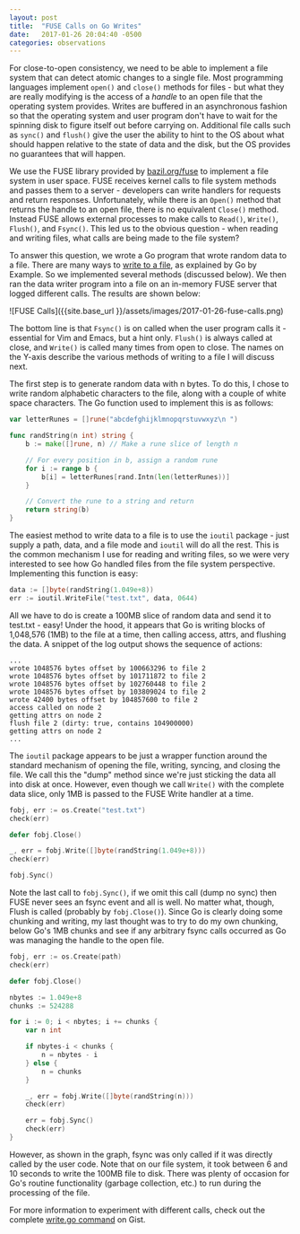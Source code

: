 ```yaml
---
layout: post
title:  "FUSE Calls on Go Writes"
date:   2017-01-26 20:04:40 -0500
categories: observations
---
```


For close-to-open consistency, we need to be able to implement a file system that can detect atomic changes to a single file. Most programming languages implement `open()` and `close()` methods for files - but what they are really modifying is the access of a _handle_ to an open file that the operating system provides. Writes are buffered in an asynchronous fashion so that the operating system and user program don't have to wait for the spinning disk to figure itself out before carrying on. Additional file calls such as `sync()` and `flush()` give the user the ability to hint to the OS about what should happen relative to the state of data and the disk, but the OS provides no guarantees that will happen.

We use the FUSE library provided by [bazil.org/fuse](https://github.com/bazil/fuse) to implement a file system in user space. FUSE receives kernel calls to file system methods and passes them to a server - developers can write handlers for requests and return responses. Unfortunately, while there is an `Open()` method that returns the handle to an open file, there is no equivalent `Close()` method. Instead FUSE allows external processes to make calls to `Read()`, `Write()`, `Flush()`, and `Fsync()`. This led us to the obvious question - when reading and writing files, what calls are being made to the file system?

To answer this question, we wrote a Go program that wrote random data to a file. There are many ways to [write to a file](https://gobyexample.com/writing-files), as explained by Go by Example. So we implemented several methods (discussed below). We then ran the data writer program into a file on an in-memory FUSE server that logged different calls. The results are shown below:

![FUSE Calls]({{site.base_url }}/assets/images/2017-01-26-fuse-calls.png)

The bottom line is that `Fsync()` is on called when the user program calls it - essential for Vim and Emacs, but a hint only. `Flush()` is always called at close, and `Write()` is called many times from open to close. The names on the Y-axis describe the various methods of writing to a file I will discuss next.

The first step is to generate random data with n bytes. To do this, I chose to write random alphabetic characters to the file, along with a couple of white space characters. The Go function used to implement this is as follows:

```go
var letterRunes = []rune("abcdefghijklmnopqrstuvwxyz\n ")

func randString(n int) string {
	b := make([]rune, n) // Make a rune slice of length n

    // For every position in b, assign a random rune
	for i := range b {
		b[i] = letterRunes[rand.Intn(len(letterRunes))]
	}

    // Convert the rune to a string and return
	return string(b)
}
```

The easiest method to write data to a file is to use the `ioutil` package - just supply a path, data, and a file mode and `ioutil` will do all the rest. This is the common mechanism I use for reading and writing files, so we were very interested to see how Go handled files from the file system perspective. Implementing this function is easy:

```go
data := []byte(randString(1.049e+8))
err := ioutil.WriteFile("test.txt", data, 0644)
```

All we have to do is create a 100MB slice of random data and send it to test.txt - easy! Under the hood, it appears that Go is writing blocks of 1,048,576 (1MB) to the file at a time, then calling access, attrs, and flushing the data. A snippet of the log output shows the sequence of actions:

```
...
wrote 1048576 bytes offset by 100663296 to file 2
wrote 1048576 bytes offset by 101711872 to file 2
wrote 1048576 bytes offset by 102760448 to file 2
wrote 1048576 bytes offset by 103809024 to file 2
wrote 42400 bytes offset by 104857600 to file 2
access called on node 2
getting attrs on node 2
flush file 2 (dirty: true, contains 104900000)
getting attrs on node 2
...
```

The `ioutil` package appears to be just a wrapper function around the standard mechanism of opening the file, writing, syncing, and closing the file. We call this the "dump" method since we're just sticking the data all into disk at once. However, even though we call `Write()` with the complete data slice, only 1MB is passed to the FUSE Write handler at a time.

```go
fobj, err := os.Create("test.txt")
check(err)

defer fobj.Close()

_, err = fobj.Write([]byte(randString(1.049e+8)))
check(err)

fobj.Sync()
```

Note the last call to `fobj.Sync()`, if we omit this call (dump no sync) then FUSE never sees an fsync event and all is well. No matter what, though, Flush is called (probably by `fobj.Close()`). Since Go is clearly doing some chunking and writing, my last thought was to try to do my own chunking, below Go's 1MB chunks and see if any arbitrary fsync calls occurred as Go was managing the handle to the open file.

```go
fobj, err := os.Create(path)
check(err)

defer fobj.Close()

nbytes := 1.049e+8
chunks := 524288

for i := 0; i < nbytes; i += chunks {
	var n int

	if nbytes-i < chunks {
		n = nbytes - i
	} else {
		n = chunks
	}

	_, err = fobj.Write([]byte(randString(n)))
	check(err)

	err = fobj.Sync()
	check(err)
}
```

However, as shown in the graph, fsync was only called if it was directly called by the user code. Note that on our file system, it took between 6 and 10 seconds to write the 100MB file to disk. There was plenty of occasion for Go's routine functionality (garbage collection, etc.) to run during the processing of the file.

For more information to experiment with different calls, check out the complete [write.go command](https://gist.github.com/bbengfort/3c0cdfc21050bc3eed06fc93b05f7cd9) on Gist.
